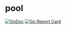 # pool
[![GoDoc](https://godoc.org/github.com/mwalto7/pool?status.svg)](https://godoc.org/github.com/mwalto7/pool)
[![Go Report Card](https://goreportcard.com/badge/github.com/mwalto7/pool)](https://goreportcard.com/report/github.com/mwalto7/pool)


